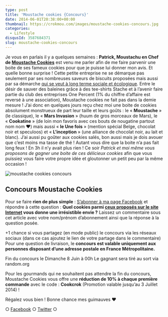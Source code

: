 ```yaml
---
type: post
title: 'Moustache cookies {Concours}'
date: 2014-06-01T20:38:00+00:00
thumbnail: https://crokmou.com/images/moustache-cookies-concours.jpg
categories:
  - Lifestyle
disqusId: 3587684371
slug: moustache-cookies-concours
---
```


Je vous en parlais il y a quelques semaines : **Patrick, Moustachu en Chef de [Moustache Cookies](http://www.moustachecookies.fr/)** est venu me parler afin de me faire parvenir une boite de ses fameux cookies pour que je puisse lui donner mon avis. Et quelle bonne surprise ! Cette petite entreprise ne se démarque pas seulement par ses nombreuses saveurs de biscuits proposées mais aussi par sa démarche [qui se veut à long terme sociale et écologique](http://www.moustachecookies.fr/moustache/tout-savoir-sur-notre-combat/). Entre le désir de sauver des baleines grâce à des tee-shirts Stache et à l’avenir faire partie du club des entreprises One Percent (1% du chiffre d’affaire est reversé à une association), Moustache cookies ne fait pas dans la demie mesure ! J’ai donc en quelques jours reçu chez moi une boite de cookies absolument monstrueux de part leur taille et leurs goûts : le « **Moustache** » (le classique), le « **Mars Invasion** » (huum de gros morceaux de Mars), le « **Cookatine** » (de loin mon favoris avec ces bouts de nougatine partout nom nom ❤) mais aussi « **le Une fois** » (mention spécial Belge, chocolat noir et speculoos) et « **L’inception** » (une alliance de chocolat noir, au lait et blanc). J’ai aussi pu goûter aux cookies salés, bon aussi mais je dois avouer que c’est moins ma tasse de thé ! Autant vous dire que la boite n’a pas fait long feux ! En 3h il n’y avait plus rien ! Ce soir _Patrick et moi même vous proposons de gagner une boite de ces délicieux cookies_ afin que vous puissiez vous faire votre propre idée et gloutonner un petit peu par la même occasion !

![moustache cookies concours](http://www.crokmou.com/wp-content/uploads/2015/03/moustache-cookies-concours-1.jpg)

## Concours Moustache Cookies

Pour se faire **rien de plus simple** : [S’abonner à ma page Facebook](https://www.facebook.com/pages/CroKMou/148093255259077) et répondre à cette question : **Quel cookies parmi [ceux proposés sur le site Internet](http://www.moustachecookies.fr/) vous donne une irrésistible envie ?**
Laissez un commentaire sous cet article avec votre nom/prénom d’abonnement ainsi que la réponse à la question posée.

+1 chance si vous partagez (en mode public) le concours via les réseaux sociaux (dans ce cas ajoutez le lien de votre partage dans le commentaire) Pour une question de livraison, le **concours est valable uniquement aux personnes disposant d’une adresse postale en France Métropolitaine.**

Fin du concours le Dimanche 8 Juin à 00h
Le gagnant sera tiré au sort via random.org

Pour les gourmands qui ne souhaitent pas attendre la fin du concours, Moustache Cookies vous offre une **réduction de 10% à chaque première commande** avec le code : **Cookcrok** (Promotion valable jusqu’au 3 Juillet 2014) !

Régalez vous bien ! Bonne chance mes guimauves ❤

○ [Facebook](https://www.facebook.com/crokmou.blog) ○ [Twitter](https://twitter.com/Crokmou) ○